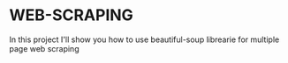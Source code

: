 # WEB-SCRAPING
In this project I'll show you how to use beautiful-soup librearie for multiple page web scraping
